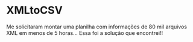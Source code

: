 # XMLtoCSV

Me solicitaram montar uma planilha com informações de 80 mil arquivos XML em menos de 5 horas...
Essa foi a solução que encontrei!!
